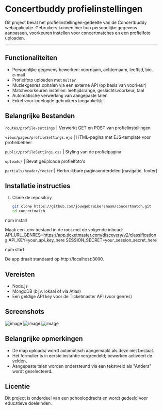 # Concertbuddy profielinstellingen

Dit project bevat het profielinstellingen-gedeelte van de Concertbuddy webapplicatie. Gebruikers kunnen hier hun persoonlijke gegevens aanpassen, voorkeuren instellen voor concertmatches en een profielfoto uploaden.

---

## Functionaliteiten

- Persoonlijke gegevens bewerken: voornaam, achternaam, leeftijd, bio, e-mail
- Profielfoto uploaden met `multer`
- Muziekgenres ophalen via een externe API (op basis van voorkeur)
- Matchvoorkeuren instellen: leeftijdsrange, geslachtsvoorkeur, taal
- Automatische verwerking van aangepaste talen
- Enkel voor ingelogde gebruikers toegankelijk

## Belangrijke Bestanden
                                  
`routes/profile-settings`          | Verwerkt GET en POST van profielinstellingen

`views/pages/profileSettings.ejs`  | HTML-pagina met EJS-template voor profielbeheer

`public/profileSettings.css`       | Styling van de profielpagina

`uploads/`                         | Bevat geüploade profielfoto's

`partials/header/footer`           | Herbruikbare paginaonderdelen (navigatie, footer)

## Installatie instructies

1. Clone de repository
   ```bash
   git clone https://github.com/jouwgebruikersnaam/concertmatch.git
   cd concertmatch

npm install

Maak een .env bestand in de root met de volgende inhoud:
API_URL_GENRES=https://app.ticketmaster.com/discovery/v2/classifications
API_KEY=your_api_key_here
SESSION_SECRET=your_session_secret_here

npm start

De app draait standaard op http://localhost:3000.

## Vereisten
- Node.js
- MongoDB (bijv. lokaal of via Atlas)
- Een geldige API key voor de Ticketmaster API (voor genres)

## Screenshots
![image](https://github.com/user-attachments/assets/6b45875a-19fa-4ef4-a30f-baae53d8cc67)
![image](https://github.com/user-attachments/assets/bf90606e-6232-42b4-85ae-19adcd5765ea)
![image](https://github.com/user-attachments/assets/f820ddf7-b769-4dd9-8d6e-5ed55fc5a266)


## Belangrijke opmerkingen
- De map uploads/ wordt automatisch aangemaakt als deze niet bestaat.
- Het formulier is in eerste instantie vergrendeld; bewerken activeert de velden.
- Aangepaste talen worden ondersteund via een tekstveld als "Anders" wordt geselecteerd.

## Licentie
Dit project is onderdeel van een schoolopdracht en wordt gedeeld voor educatieve doeleinden.
